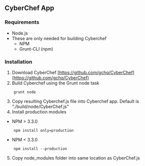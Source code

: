 ## CyberChef App

### Requirements
 - Node.js
 - These are only needed for building Cyberchef
     - NPM
     - Grunt-CLI (npm) 

### Installation

1. Download CyberChef [https://github.com/gchq/CyberChef](https://github.com/gchq/CyberChef)
2. Build Cyberchef using the Grunt node task 
```
    grunt node
``` 
3. Copy resulting Cyberchef.js file into Cyberchef app.  Default is "./build/node/CyberChef.js"
4. Install production modules 
- NPM > 3.3.0 
```
    npm install only=production
```
- NPM < 3.3.0
```
    npm install --production
```
5. Copy node_modules folder into same location as CyberChef.js
